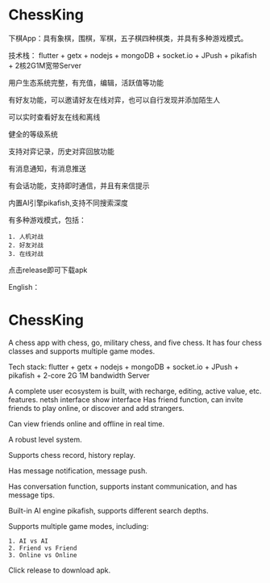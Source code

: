 # ChessKing
下棋App：具有象棋，围棋，军棋，五子棋四种棋类，并具有多种游戏模式。

技术栈： flutter + getx + nodejs + mongoDB + socket.io + JPush + pikafish + 2核2G1M宽带Server

用户生态系统完整，有充值，编辑，活跃值等功能

有好友功能，可以邀请好友在线对弈，也可以自行发现并添加陌生人

可以实时查看好友在线和离线

健全的等级系统

支持对弈记录，历史对弈回放功能

有消息通知，有消息推送

有会话功能，支持即时通信，并且有来信提示

内置AI引擎pikafish,支持不同搜索深度

有多种游戏模式，包括：

    1. 人机对战
    2. 好友对战
    3. 在线对战

点击release即可下载apk

English：

# ChessKing
A chess app with chess, go, military chess, and five chess. It has four chess classes and supports multiple game modes.

Tech stack: flutter + getx + nodejs + mongoDB + socket.io + JPush + pikafish + 2-core 2G 1M bandwidth Server

A complete user ecosystem is built, with recharge, editing, active value, etc. features.
netsh interface show interface
Has friend function, can invite friends to play online, or discover and add strangers.

Can view friends online and offline in real time.   

A robust level system.

Supports chess record, history replay.

Has message notification, message push.

Has conversation function, supports instant communication, and has message tips.

Built-in AI engine pikafish, supports different search depths.

Supports multiple game modes, including:

    1. AI vs AI
    2. Friend vs Friend
    3. Online vs Online

Click release to download apk.